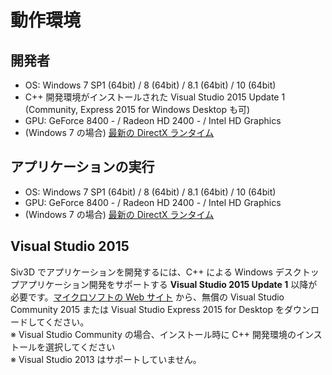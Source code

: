 ﻿# 動作環境

## 開発者
- OS: Windows 7 SP1 (64bit) / 8 (64bit) / 8.1 (64bit) / 10 (64bit)
- C++ 開発環境がインストールされた Visual Studio 2015 Update 1 (Community, Express 2015 for Windows Desktop も可)
- GPU: GeForce 8400 - / Radeon HD 2400 - / Intel HD Graphics
- (Windows 7 の場合) <a href="https://www.microsoft.com/ja-jp/download/details.aspx?id=35&" target="_blank">最新の DirectX ランタイム</a>

## アプリケーションの実行
- OS: Windows 7 SP1 (64bit) / 8 (64bit) / 8.1 (64bit) / 10 (64bit)
- GPU: GeForce 8400 - / Radeon HD 2400 - / Intel HD Graphics
- (Windows 7 の場合) <a href="https://www.microsoft.com/ja-jp/download/details.aspx?id=35&" target="_blank">最新の DirectX ランタイム</a>

## Visual Studio 2015
Siv3D でアプリケーションを開発するには、C++ による Windows デスクトップアプリケーション開発をサポートする **Visual Studio 2015 Update 1** 以降が必要です。<a href="https://www.visualstudio.com/ja-jp/downloads/download-visual-studio-vs" target="_blank">マイクロソフトの Web サイト</a> から、無償の Visual Studio Community 2015 または Visual Studio Express 2015 for Desktop をダウンロードしてください。  
※ Visual Studio Community の場合、インストール時に C++ 開発環境のインストールを選択してください  
※ Visual Studio 2013 はサポートしていません。  

